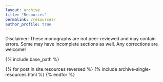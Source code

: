 ```yaml
---
layout: archive
title: "Resources"
permalink: /resources/
author_profile: true
---
```


Disclaimer: These monographs are not peer-reviewed and may contain errors. Some may have incomplete sections as well. Any corrections are welcome!

{% include base_path %}

{% for post in site.resources reversed %}
  {% include archive-single-resources.html %}
{% endfor %}
